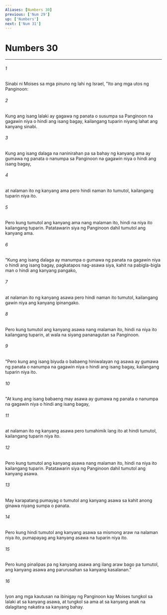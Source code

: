 ```yaml
---
Aliases: [Numbers 30]
previous: ['Num 29']
up: ['Numbers']
next: ['Num 31']
---
```

# Numbers 30

***






















###### 1 










Sinabi ni Moises sa mga pinuno ng lahi ng Israel, "Ito ang mga utos ng Panginoon: 





















###### 2 










Kung ang isang lalaki ay gagawa ng panata o susumpa sa Panginoon na gagawin niya o hindi ang isang bagay, kailangang tuparin niyang lahat ang kanyang sinabi. 





















###### 3 










Kung ang isang dalaga na naninirahan pa sa bahay ng kanyang ama ay gumawa ng panata o nanumpa sa Panginoon na gagawin niya o hindi ang isang bagay, 





















###### 4 










at nalaman ito ng kanyang ama pero hindi naman ito tumutol, kailangang tuparin niya ito. 





















###### 5 










Pero kung tumutol ang kanyang ama nang malaman ito, hindi na niya ito kailangang tuparin. Patatawarin siya ng Panginoon dahil tumutol ang kanyang ama. 





















###### 6 










"Kung ang isang dalaga ay manumpa o gumawa ng panata na gagawin niya o hindi ang isang bagay, pagkatapos nag-asawa siya, kahit na pabigla-bigla man o hindi ang kanyang pangako, 





















###### 7 










at nalaman ito ng kanyang asawa pero hindi naman ito tumutol, kailangang gawin niya ang kanyang ipinangako. 





















###### 8 










Pero kung tumutol ang kanyang asawa nang malaman ito, hindi na niya ito kailangang tuparin, at wala na siyang pananagutan sa Panginoon. 





















###### 9 










"Pero kung ang isang biyuda o babaeng hiniwalayan ng asawa ay gumawa ng panata o nanumpa na gagawin niya o hindi ang isang bagay, kailangang tuparin niya ito. 





















###### 10 










"At kung ang isang babaeng may asawa ay gumawa ng panata o nanumpa na gagawin niya o hindi ang isang bagay, 





















###### 11 










at nalaman ito ng kanyang asawa pero tumahimik lang ito at hindi tumutol, kailangang tuparin niya ito. 





















###### 12 










Pero kung tumutol ang kanyang asawa nang malaman ito, hindi na niya ito kailangang tuparin. Patatawarin siya ng Panginoon dahil tumutol ang kanyang asawa. 





















###### 13 










May karapatang pumayag o tumutol ang kanyang asawa sa kahit anong ginawa niyang sumpa o panata. 





















###### 14 










Pero kung hindi tumutol ang kanyang asawa sa mismong araw na nalaman niya ito, pumapayag ang kanyang asawa na tuparin niya ito. 





















###### 15 










Pero kung pinalipas pa ng kanyang asawa ang ilang araw bago pa tumutol, ang kanyang asawa ang parurusahan sa kanyang kasalanan." 





















###### 16 










Iyon ang mga kautusan na ibinigay ng Panginoon kay Moises tungkol sa lalaki at sa kanyang asawa, at tungkol sa ama at sa kanyang anak na dalagitang nakatira sa kanyang bahay.
